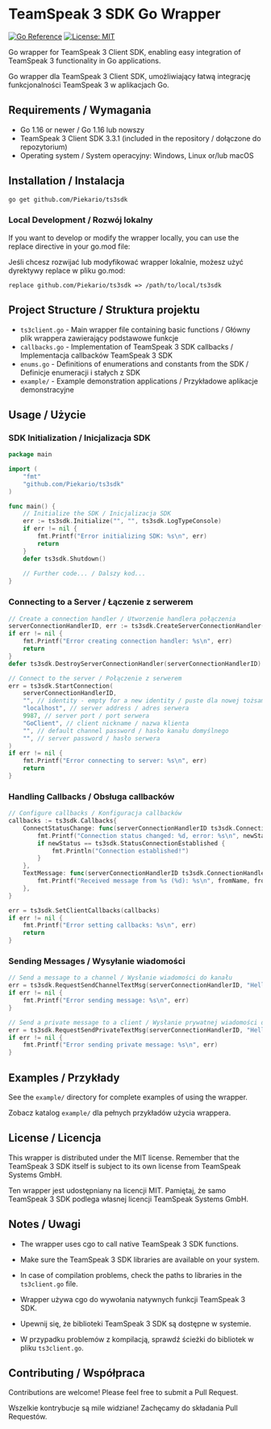# TeamSpeak 3 SDK Go Wrapper

[![Go Reference](https://pkg.go.dev/badge/github.com/Piekario/ts3sdk.svg)](https://pkg.go.dev/github.com/Piekario/ts3sdk)
[![License: MIT](https://img.shields.io/badge/License-MIT-yellow.svg)](https://opensource.org/licenses/MIT)

Go wrapper for TeamSpeak 3 Client SDK, enabling easy integration of TeamSpeak 3 functionality in Go applications.

Go wrapper dla TeamSpeak 3 Client SDK, umożliwiający łatwą integrację funkcjonalności TeamSpeak 3 w aplikacjach Go.

## Requirements / Wymagania

- Go 1.16 or newer / Go 1.16 lub nowszy
- TeamSpeak 3 Client SDK 3.3.1 (included in the repository / dołączone do repozytorium)
- Operating system / System operacyjny: Windows, Linux or/lub macOS

## Installation / Instalacja

```bash
go get github.com/Piekario/ts3sdk
```

### Local Development / Rozwój lokalny

If you want to develop or modify the wrapper locally, you can use the replace directive in your go.mod file:

Jeśli chcesz rozwijać lub modyfikować wrapper lokalnie, możesz użyć dyrektywy replace w pliku go.mod:

```
replace github.com/Piekario/ts3sdk => /path/to/local/ts3sdk
```

## Project Structure / Struktura projektu

- `ts3client.go` - Main wrapper file containing basic functions / Główny plik wrappera zawierający podstawowe funkcje
- `callbacks.go` - Implementation of TeamSpeak 3 SDK callbacks / Implementacja callbacków TeamSpeak 3 SDK
- `enums.go` - Definitions of enumerations and constants from the SDK / Definicje enumeracji i stałych z SDK
- `example/` - Example demonstration applications / Przykładowe aplikacje demonstracyjne

## Usage / Użycie

### SDK Initialization / Inicjalizacja SDK

```go
package main

import (
    "fmt"
    "github.com/Piekario/ts3sdk"
)

func main() {
    // Initialize the SDK / Inicjalizacja SDK
    err := ts3sdk.Initialize("", "", ts3sdk.LogTypeConsole)
    if err != nil {
        fmt.Printf("Error initializing SDK: %s\n", err)
        return
    }
    defer ts3sdk.Shutdown()
    
    // Further code... / Dalszy kod...
}
```

### Connecting to a Server / Łączenie z serwerem

```go
// Create a connection handler / Utworzenie handlera połączenia
serverConnectionHandlerID, err := ts3sdk.CreateServerConnectionHandler()
if err != nil {
    fmt.Printf("Error creating connection handler: %s\n", err)
    return
}
defer ts3sdk.DestroyServerConnectionHandler(serverConnectionHandlerID)

// Connect to the server / Połączenie z serwerem
err = ts3sdk.StartConnection(
    serverConnectionHandlerID,
    "", // identity - empty for a new identity / puste dla nowej tożsamości
    "localhost", // server address / adres serwera
    9987, // server port / port serwera
    "GoClient", // client nickname / nazwa klienta
    "", // default channel password / hasło kanału domyślnego
    "", // server password / hasło serwera
)
if err != nil {
    fmt.Printf("Error connecting to server: %s\n", err)
    return
}
```

### Handling Callbacks / Obsługa callbacków

```go
// Configure callbacks / Konfiguracja callbacków
callbacks := ts3sdk.Callbacks{
    ConnectStatusChange: func(serverConnectionHandlerID ts3sdk.ConnectionHandlerID, newStatus ts3sdk.ConnectStatus, errorNumber ts3sdk.Error) {
        fmt.Printf("Connection status changed: %d, error: %s\n", newStatus, errorNumber)
        if newStatus == ts3sdk.StatusConnectionEstablished {
            fmt.Println("Connection established!")
        }
    },
    TextMessage: func(serverConnectionHandlerID ts3sdk.ConnectionHandlerID, targetMode int, toID uint64, fromID ts3sdk.ClientID, fromName string, fromUniqueIdentifier string, message string) {
        fmt.Printf("Received message from %s (%d): %s\n", fromName, fromID, message)
    },
}

err = ts3sdk.SetClientCallbacks(callbacks)
if err != nil {
    fmt.Printf("Error setting callbacks: %s\n", err)
    return
}
```

### Sending Messages / Wysyłanie wiadomości

```go
// Send a message to a channel / Wysłanie wiadomości do kanału
err = ts3sdk.RequestSendChannelTextMsg(serverConnectionHandlerID, "Hello everyone!", channelID)
if err != nil {
    fmt.Printf("Error sending message: %s\n", err)
}

// Send a private message to a client / Wysłanie prywatnej wiadomości do klienta
err = ts3sdk.RequestSendPrivateTextMsg(serverConnectionHandlerID, "Hello!", clientID)
if err != nil {
    fmt.Printf("Error sending private message: %s\n", err)
}
```

## Examples / Przykłady

See the `example/` directory for complete examples of using the wrapper.

Zobacz katalog `example/` dla pełnych przykładów użycia wrappera.

## License / Licencja

This wrapper is distributed under the MIT license. Remember that the TeamSpeak 3 SDK itself is subject to its own license from TeamSpeak Systems GmbH.

Ten wrapper jest udostępniany na licencji MIT. Pamiętaj, że samo TeamSpeak 3 SDK podlega własnej licencji TeamSpeak Systems GmbH.

## Notes / Uwagi

- The wrapper uses cgo to call native TeamSpeak 3 SDK functions.
- Make sure the TeamSpeak 3 SDK libraries are available on your system.
- In case of compilation problems, check the paths to libraries in the `ts3client.go` file.

- Wrapper używa cgo do wywołania natywnych funkcji TeamSpeak 3 SDK.
- Upewnij się, że biblioteki TeamSpeak 3 SDK są dostępne w systemie.
- W przypadku problemów z kompilacją, sprawdź ścieżki do bibliotek w pliku `ts3client.go`.

## Contributing / Współpraca

Contributions are welcome! Please feel free to submit a Pull Request.

Wszelkie kontrybucje są mile widziane! Zachęcamy do składania Pull Requestów.